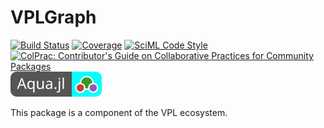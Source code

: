 # VPLGraph

[![Build Status](https://travis-ci.com/VirtualPlantLab/VPLGraph.jl.svg?branch=master)](https://travis-ci.com/VirtualPlantLab/VPLGraph.jl)
[![Coverage](https://codecov.io/gh/VirtualPlantLab/VPLGraph.jl/branch/master/graph/badge.svg)](https://codecov.io/gh/VirtualPlantLab/VPLGraph.jl)
[![SciML Code Style](https://img.shields.io/static/v1?label=code%20style&message=SciML&color=9558b2&labelColor=389826)](https://github.com/SciML/SciMLStyle)
[![ColPrac: Contributor's Guide on Collaborative Practices for Community Packages](https://img.shields.io/badge/ColPrac-Contributor's%20Guide-blueviolet)](https://github.com/SciML/ColPrac)
[![Aqua QA](https://raw.githubusercontent.com/JuliaTesting/Aqua.jl/master/badge.svg)](https://github.com/JuliaTesting/Aqua.jl)

This package is a component of the VPL ecosystem.